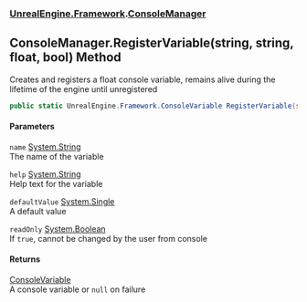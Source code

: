 ### [UnrealEngine.Framework](./UnrealEngine-Framework.md 'UnrealEngine.Framework').[ConsoleManager](./UnrealEngine-Framework-ConsoleManager.md 'UnrealEngine.Framework.ConsoleManager')
## ConsoleManager.RegisterVariable(string, string, float, bool) Method
Creates and registers a float console variable, remains alive during the lifetime of the engine until unregistered  
```csharp
public static UnrealEngine.Framework.ConsoleVariable RegisterVariable(string name, string help, float defaultValue=0f, bool readOnly=false);
```
#### Parameters
<a name='UnrealEngine-Framework-ConsoleManager-RegisterVariable(string_string_float_bool)-name'></a>
`name` [System.String](https://docs.microsoft.com/en-us/dotnet/api/System.String 'System.String')  
The name of the variable  
  
<a name='UnrealEngine-Framework-ConsoleManager-RegisterVariable(string_string_float_bool)-help'></a>
`help` [System.String](https://docs.microsoft.com/en-us/dotnet/api/System.String 'System.String')  
Help text for the variable  
  
<a name='UnrealEngine-Framework-ConsoleManager-RegisterVariable(string_string_float_bool)-defaultValue'></a>
`defaultValue` [System.Single](https://docs.microsoft.com/en-us/dotnet/api/System.Single 'System.Single')  
A default value  
  
<a name='UnrealEngine-Framework-ConsoleManager-RegisterVariable(string_string_float_bool)-readOnly'></a>
`readOnly` [System.Boolean](https://docs.microsoft.com/en-us/dotnet/api/System.Boolean 'System.Boolean')  
If `true`, cannot be changed by the user from console  
  
#### Returns
[ConsoleVariable](./UnrealEngine-Framework-ConsoleVariable.md 'UnrealEngine.Framework.ConsoleVariable')  
A console variable or `null` on failure  
